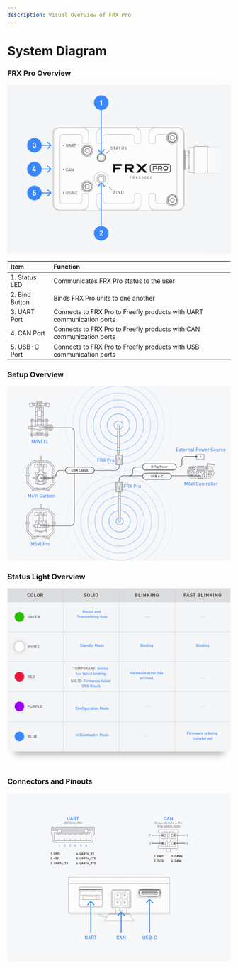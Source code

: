 ```yaml
---
description: Visual Overview of FRX Pro
---
```


# System Diagram

### FRX Pro Overview

![](../../../.gitbook/assets/frxpro_wiki_overview%20%282%29.jpg)

| Item | Function |
| :--- | :--- |
| 1. Status LED | Communicates FRX Pro status to the user |
| 2. Bind Button | Binds FRX Pro units to one another |
| 3. UART Port | Connects to FRX Pro to Freefly products with UART communication ports |
| 4. CAN Port | Connects to FRX Pro to Freefly products with CAN communication ports |
| 5. USB-C Port | Connects to FRX Pro to Freefly products with USB communication ports |

### Setup Overview

![](../../../.gitbook/assets/frx-manual-bom.ai_-100-rgb_gpu-preview-2019-06-20-12.16.08.png)

### Status Light Overview

![](../../../.gitbook/assets/frxpro_wiki_statuslightoverview%20%281%29.jpg)

### Connectors and Pinouts

![](../../../.gitbook/assets/frx_pro_interfaces.jpg)


